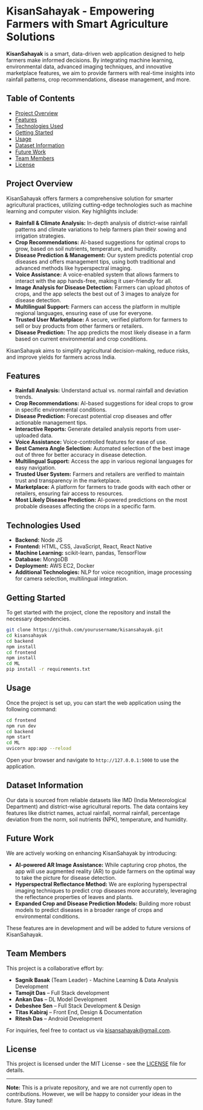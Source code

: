 # KisanSahayak - Empowering Farmers with Smart Agriculture Solutions

**KisanSahayak** is a smart, data-driven web application designed to help farmers make informed decisions. By integrating machine learning, environmental data, advanced imaging techniques, and innovative marketplace features, we aim to provide farmers with real-time insights into rainfall patterns, crop recommendations, disease management, and more.

## Table of Contents
- [Project Overview](#project-overview)
- [Features](#features)
- [Technologies Used](#technologies-used)
- [Getting Started](#getting-started)
- [Usage](#usage)
- [Dataset Information](#dataset-information)
- [Future Work](#future-work)
- [Team Members](#team-members)
- [License](#license)

## Project Overview
KisanSahayak offers farmers a comprehensive solution for smarter agricultural practices, utilizing cutting-edge technologies such as machine learning and computer vision. Key highlights include:
- **Rainfall & Climate Analysis:** In-depth analysis of district-wise rainfall patterns and climate variations to help farmers plan their sowing and irrigation strategies.
- **Crop Recommendations:** AI-based suggestions for optimal crops to grow, based on soil nutrients, temperature, and humidity.
- **Disease Prediction & Management:** Our system predicts potential crop diseases and offers management tips, using both traditional and advanced methods like hyperspectral imaging.
- **Voice Assistance:** A voice-enabled system that allows farmers to interact with the app hands-free, making it user-friendly for all.
- **Image Analysis for Disease Detection:** Farmers can upload photos of crops, and the app selects the best out of 3 images to analyze for disease detection.
- **Multilingual Support:** Farmers can access the platform in multiple regional languages, ensuring ease of use for everyone.
- **Trusted User Marketplace:** A secure, verified platform for farmers to sell or buy products from other farmers or retailers.
- **Disease Prediction:** The app predicts the most likely disease in a farm based on current environmental and crop conditions.

KisanSahayak aims to simplify agricultural decision-making, reduce risks, and improve yields for farmers across India.

## Features
- **Rainfall Analysis:** Understand actual vs. normal rainfall and deviation trends.
- **Crop Recommendations:** AI-based suggestions for ideal crops to grow in specific environmental conditions.
- **Disease Prediction:** Forecast potential crop diseases and offer actionable management tips.
- **Interactive Reports:** Generate detailed analysis reports from user-uploaded data.
- **Voice Assistance:** Voice-controlled features for ease of use.
- **Best Camera Angle Selection:** Automated selection of the best image out of three for better accuracy in disease detection.
- **Multilingual Support:** Access the app in various regional languages for easy navigation.
- **Trusted User System:** Farmers and retailers are verified to maintain trust and transparency in the marketplace.
- **Marketplace:** A platform for farmers to trade goods with each other or retailers, ensuring fair access to resources.
- **Most Likely Disease Prediction:** AI-powered predictions on the most probable diseases affecting the crops in a specific farm.

## Technologies Used
- **Backend:** Node JS
- **Frontend:** HTML, CSS, JavaScript, React, React Native
- **Machine Learning:** scikit-learn, pandas, TensorFlow
- **Database:** MongoDB
- **Deployment:** AWS EC2, Docker
- **Additional Technologies:** NLP for voice recognition, image processing for camera selection, multilingual integration.

## Getting Started
To get started with the project, clone the repository and install the necessary dependencies.

```bash
git clone https://github.com/yourusername/kisansahayak.git
cd kisansahayak
cd backend
npm install
cd frontend
npm install
cd ML
pip install -r requirements.txt
```

## Usage
Once the project is set up, you can start the web application using the following command:

```bash
cd frontend
npm run dev
cd backend
npm start
cd ML
uvicorn app:app --reload
```

Open your browser and navigate to `http://127.0.0.1:5000` to use the application.

## Dataset Information
Our data is sourced from reliable datasets like IMD (India Meteorological Department) and district-wise agricultural reports. The data contains key features like district names, actual rainfall, normal rainfall, percentage deviation from the norm, soil nutrients (NPK), temperature, and humidity.

## Future Work
We are actively working on enhancing KisanSahayak by introducing:
- **AI-powered AR Image Assistance:** While capturing crop photos, the app will use augmented reality (AR) to guide farmers on the optimal way to take the picture for disease detection.
- **Hyperspectral Reflectance Method:** We are exploring hyperspectral imaging techniques to predict crop diseases more accurately, leveraging the reflectance properties of leaves and plants.
- **Expanded Crop and Disease Prediction Models:** Building more robust models to predict diseases in a broader range of crops and environmental conditions.

These features are in development and will be added to future versions of KisanSahayak.

## Team Members
This project is a collaborative effort by:
- **Sagnik Basak** (Team Leader) - Machine Learning & Data Analysis Development
- **Tamojit Das** – Full Stack development
- **Ankan Das** – DL Model Development
- **Debeshee Sen** – Full Stack Development & Design
- **Titas Kabiraj** – Front End, Design & Documentation
- **Ritesh Das** – Android Development

For inquiries, feel free to contact us via [kisansahayak@gmail.com](mailto:kisansahayak@gmail.com).

## License
This project is licensed under the MIT License - see the [LICENSE](LICENSE) file for details.

---

**Note:** This is a private repository, and we are not currently open to contributions. However, we will be happy to consider your ideas in the future. Stay tuned!
```
